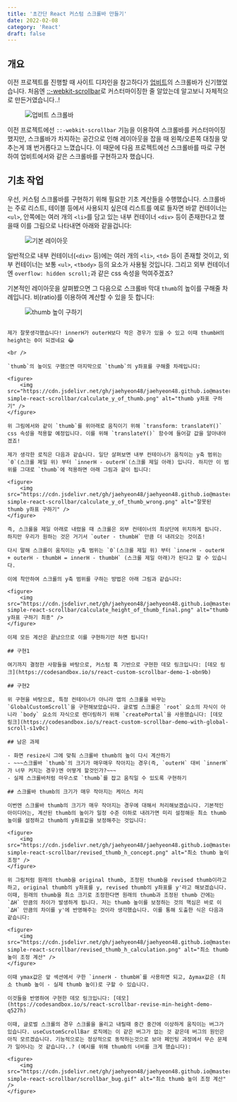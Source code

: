 ```yaml
---
title: '초간단 React 커스텀 스크롤바 만들기'
date: 2022-02-08
category: 'React'
draft: false
---
```


## 개요

이전 프로젝트를 진행할 때 사이트 디자인을 참고하다가 [업비트](https://upbit.com/home)의 스크롤바가 신기했었습니다. 처음엔 [::-webkit-scrollbar](https://developer.mozilla.org/en-US/docs/Web/CSS/::-webkit-scrollbar)로 커스터마이징한 줄 알았는데 알고보니 자체적으로 만든거였습니다..!

<figure>
    <img src="https://cdn.jsdelivr.net/gh/jaehyeon48/jaehyeon48.github.io@master/assets/images/react/super-simple-react-scrollbar/upbit_scrollbar.gif" alt="업비트 스크롤바" />
</figure>

이전 프로젝트에선 `::-webkit-scrollbar` 기능을 이용하여 스크롤바를 커스터마이징 했지만, 스크롤바가 차지하는 공간으로 인해 레이아웃을 잡을 때 왼쪽/오른쪽 대칭을 맞추는게 꽤 번거롭다고 느꼈습니다. 이 때문에 다음 프로젝트에선 스크롤바를 따로 구현하여 업비트에서와 같은 스크롤바를 구현하고자 했습니다.

## 기초 작업

우선, 커스텀 스크롤바를 구현하기 위해 필요한 기초 계산들을 수행했습니다. 스크롤바는 주로 리스트, 테이블 등에서 사용되지 싶은데 리스트를 예로 들자면 바깥 컨테이너는 `<ul>`, 안쪽에는 여러 개의 `<li>`를 담고 있는 내부 컨테이너 `<div>` 등이 존재한다고 했을때 이를 그림으로 나타내면 아래와 같을겁니다:

<figure>
    <img src="https://cdn.jsdelivr.net/gh/jaehyeon48/jaehyeon48.github.io@master/assets/images/react/super-simple-react-scrollbar/basic_layout.png" alt="기본 레이아웃" />
</figure>

일반적으로 내부 컨테이너(`<div>` 등)에는 여러 개의 `<li>`, `<td>` 등이 존재할 것이고, 외부 컨테이너는 보통 `<ul>`, `<tbody>` 등의 요소가 사용될 것입니다. 그리고 외부 컨테이너엔 `overflow: hidden scroll;`과 같은 css 속성을 먹여주겠죠?

기본적인 레이아웃을 살펴봤으면 그 다음으로 스크롤바 막대 `thumb`의 높이를 구해줄 차례입니다. 비(ratio)를 이용하여 계산할 수 있을 듯 합니다:

<figure>
    <img src="https://cdn.jsdelivr.net/gh/jaehyeon48/jaehyeon48.github.io@master/assets/images/react/super-simple-react-scrollbar/calculate_height_of_thumb.png" alt="thumb 높이 구하기" />
</figure>

~~~이때 두 번째 $innerH * thumbH = outerH^2$ 식에서, $innerH ≥ outerH$ 이므로 $thumbH ≤ outerH$임을 유추할 수 있을 것 같습니다.~~~

제가 잘못생각했습니다! innerH가 outerH보다 작은 경우가 있을 수 있고 이때 thumbH의 height는 0이 되겠네요 😂

<br />

`thumb`의 높이도 구했으면 마지막으로 `thumb`의 y좌표를 구해줄 차례입니다:

<figure>
    <img src="https://cdn.jsdelivr.net/gh/jaehyeon48/jaehyeon48.github.io@master/assets/images/react/super-simple-react-scrollbar/calculate_y_of_thumb.png" alt="thumb y좌표 구하기" />
</figure>

위 그림에서와 같이 `thumb`를 위아래로 움직이기 위해 `transform: translateY()` css 속성을 적용할 예정입니다. 이를 위해 `translateY()` 함수에 들어갈 값을 알아내야겠죠!

제가 생각한 로직은 다음과 같습니다. 일단 살펴보면 내부 컨테이너가 움직이는 y축 범위는 `0`(스크롤 제일 위) 부터 `innerH - outerH`(스크롤 제일 아래) 입니다. 하지만 이 범위를 그대로 `thumb`에 적용하면 아래 그림과 같이 됩니다:

<figure>
    <img src="https://cdn.jsdelivr.net/gh/jaehyeon48/jaehyeon48.github.io@master/assets/images/react/super-simple-react-scrollbar/calculate_y_of_thumb_wrong.png" alt="잘못된 thumb y좌표 구하기" />
</figure>

즉, 스크롤을 제일 아래로 내렸을 때 스크롤은 외부 컨테이너의 최상단에 위치하게 됩니다. 하지만 우리가 원하는 것은 거기서 `outer - thumbH` 만큼 더 내려오는 것이죠!

다시 말해 스크롤이 움직이는 y축 범위는 `0`(스크롤 제일 위) 부터 `innerH - outerH + outerH - thumbH = innerH - thumbH` (스크롤 제일 아래)가 된다고 할 수 있습니다.

이에 착안하여 스크롤의 y축 범위를 구하는 방법은 아래 그림과 같습니다:

<figure>
    <img src="https://cdn.jsdelivr.net/gh/jaehyeon48/jaehyeon48.github.io@master/assets/images/react/super-simple-react-scrollbar/calculate_height_of_thumb_final.png" alt="thumb y좌표 구하기 최종" />
</figure>

이제 모든 계산은 끝났으므로 이를 구현하기만 하면 됩니다!

## 구현1

여기까지 결정한 사항들을 바탕으로, 커스텀 훅 기반으로 구현한 데모 링크입니다: [데모 링크](https://codesandbox.io/s/react-custom-scrollbar-demo-1-obn9b)

## 구현2

위 구현을 바탕으로, 특정 컨테이너가 아니라 앱의 스크롤을 바꾸는 `GlobalCustomScroll`을 구현해보았습니다. 글로벌 스크롤은 `root` 요소의 자식이 아니라 `body` 요소의 자식으로 렌더링하기 위해 `createPortal`을 사용했습니다: [데모 링크](https://codesandbox.io/s/react-custom-scrollbar-demo-with-global-scroll-s1v0c)

## 남은 과제

- 화면 resize시 그에 맞춰 스크롤바 thumb의 높이 다시 계산하기
- ~~~스크롤바 `thumb`의 크기가 매우매우 작아지는 경우(즉, `outerH` 대비 `innerH`가 너무 커지는 경우)엔 어떻게 할것인가?~~~
- 실제 스크롤바처럼 마우스로 `thumb`를 잡고 움직일 수 있도록 구현하기

## 스크롤바 thumb의 크기가 매우 작아지는 케이스 처리

이번엔 스크롤바 thumb의 크기가 매우 작아지는 경우에 대해서 처리해보겠습니다. 기본적인 아이디어는, 계산된 thumb의 높이가 일정 수준 이하로 내려가면 미리 설정해둔 최소 thumb 높이를 설정하고 thumb의 y좌표값을 보정해주는 것입니다:

<figure>
    <img src="https://cdn.jsdelivr.net/gh/jaehyeon48/jaehyeon48.github.io@master/assets/images/react/super-simple-react-scrollbar/revised_thumb_h_concept.png" alt="최소 thumb 높이 조정" />
</figure>

위 그림처럼 원래의 thumb을 original thumb, 조정된 thumb을 revised thumb이라고 하고, original thumb의 y좌표를 y, revised thumb의 y좌표를 y'라고 해보겠습니다. 이때, 원래의 thumb을 최소 크기로 조정한다면 원래의 thumb과 조정된 thumb 간에는 `ΔH` 만큼의 차이가 발생하게 됩니다. 저는 thumb 높이를 보정하는 것의 핵심은 바로 이 `ΔH` 만큼의 차이를 y'에 반영해주는 것이라 생각했습니다. 이를 통해 도출한 식은 다음과 같습니다:

<figure>
    <img src="https://cdn.jsdelivr.net/gh/jaehyeon48/jaehyeon48.github.io@master/assets/images/react/super-simple-react-scrollbar/revised_thumb_h_calculation.png" alt="최소 thumb 높이 조정 계산" />
</figure>

이때 ymax값은 앞 섹션에서 구한 `innerH - thumbH`를 사용하면 되고, Δymax값은 (최소 thumb 높이 - 실제 thumb 높이)로 구할 수 있습니다.

이것들을 반영하여 구현한 데모 링크입니다: [데모](https://codesandbox.io/s/react-scrollbar-revise-min-height-demo-q527h)

이때, 글로벌 스크롤의 경우 스크롤을 올리고 내릴때 중간 중간에 이상하게 움직이는 버그가 있습니다. useCustomScrollBar 로직에는 이 같은 버그가 없는 것 같은데 버그의 원인은 아직 모르겠습니다. 기능적으로는 정상적으로 동작하는것으로 보아 페인팅 과정에서 무슨 문제가 일어나는 것 같습니다..? (예시를 위해 thumb의 너비를 크게 했습니다):

<figure>
    <img src="https://cdn.jsdelivr.net/gh/jaehyeon48/jaehyeon48.github.io@master/assets/images/react/super-simple-react-scrollbar/scrollbar_bug.gif" alt="최소 thumb 높이 조정 계산" />
</figure>
